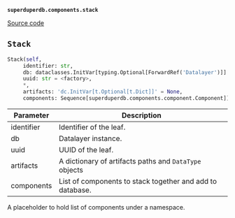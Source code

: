 **`superduperdb.components.stack`** 

[Source code](https://github.com/SuperDuperDB/superduperdb/blob/main/superduperdb/components/stack.py)

## `Stack` 

```python
Stack(self,
     identifier: str,
     db: dataclasses.InitVar[typing.Optional[ForwardRef('Datalayer')]] = None,
     uuid: str = <factory>,
     *,
     artifacts: 'dc.InitVar[t.Optional[t.Dict]]' = None,
     components: Sequence[superduperdb.components.component.Component]) -> None
```
| Parameter | Description |
|-----------|-------------|
| identifier | Identifier of the leaf. |
| db | Datalayer instance. |
| uuid | UUID of the leaf. |
| artifacts | A dictionary of artifacts paths and `DataType` objects |
| components | List of components to stack together and add to database. |

A placeholder to hold list of components under a namespace.

